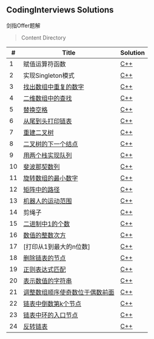 ## CodingInterviews Solutions
剑指Offer题解

> Content Directory

|#|Title|Solution|
|---|---|---|
|1|赋值运算符函数|[C++](https://github.com/htdwade/CodingInterviews/blob/master/01.AssignmentOperator/AssignmentOperator.cpp)|
|2|实现Singleton模式|[C++](https://github.com/htdwade/CodingInterviews/blob/master/02.Singleton/Singleton.cpp)|
|3|[找出数组中重复的数字](https://www.nowcoder.com/practice/623a5ac0ea5b4e5f95552655361ae0a8?tpId=13&tqId=11203&tPage=1&rp=1&ru=/ta/coding-interviews&qru=/ta/coding-interviews/question-ranking)|[C++](https://github.com/htdwade/CodingInterviews/blob/master/03.FindDuplicationInArray/FindDuplicationInArray.cpp)|
|4|[二维数组中的查找](https://www.nowcoder.com/practice/abc3fe2ce8e146608e868a70efebf62e?tpId=13&tqId=11154&tPage=1&rp=1&ru=/ta/coding-interviews&qru=/ta/coding-interviews/question-ranking)|[C++](https://github.com/htdwade/CodingInterviews/blob/master/04.FindInPartiallySortedMatrix/FindInPartiallySortedMatrix.cpp)|
|5|[替换空格](https://www.nowcoder.com/practice/4060ac7e3e404ad1a894ef3e17650423?tpId=13&tqId=11155&tPage=1&rp=1&ru=/ta/coding-interviews&qru=/ta/coding-interviews/question-ranking)|[C++](https://github.com/htdwade/CodingInterviews/blob/master/05.ReplaceSpaces/ReplaceSpaces.cpp)|
|6|[从尾到头打印链表](https://www.nowcoder.com/practice/d0267f7f55b3412ba93bd35cfa8e8035?tpId=13&tqId=11156&tPage=1&rp=1&ru=/ta/coding-interviews&qru=/ta/coding-interviews/question-ranking)|[C++](https://github.com/htdwade/CodingInterviews/blob/master/06.PrintListInReversedOrder/PrintListInReversedOrder.cpp)|
|7|[重建二叉树](https://www.nowcoder.com/practice/8a19cbe657394eeaac2f6ea9b0f6fcf6?tpId=13&tqId=11157&tPage=1&rp=1&ru=/ta/coding-interviews&qru=/ta/coding-interviews/question-ranking)|[C++](https://github.com/htdwade/CodingInterviews/blob/master/07.ConstructBinaryTree/ConstructBinaryTree.cpp)|
|8|[二叉树的下一个结点](https://www.nowcoder.com/practice/9023a0c988684a53960365b889ceaf5e?tpId=13&tqId=11210&tPage=1&rp=1&ru=/ta/coding-interviews&qru=/ta/coding-interviews/question-ranking)|[C++](https://github.com/htdwade/CodingInterviews/blob/master/08.NextNodeInBinaryTrees/NextNodeInBinaryTrees.cpp)|
|9|[用两个栈实现队列](https://www.nowcoder.com/practice/54275ddae22f475981afa2244dd448c6?tpId=13&tqId=11158&tPage=1&rp=1&ru=/ta/coding-interviews&qru=/ta/coding-interviews/question-ranking)|[C++](https://github.com/htdwade/CodingInterviews/blob/master/09.QueueWithTwoStacks/QueueWithTwoStacks.cpp)|
|10|[斐波那契数列](https://www.nowcoder.com/practice/c6c7742f5ba7442aada113136ddea0c3?tpId=13&tqId=11160&tPage=1&rp=1&ru=/ta/coding-interviews&qru=/ta/coding-interviews/question-ranking)|[C++](https://github.com/htdwade/CodingInterviews/blob/master/10.Fibonacci/Fibonacci.cpp)|
|11|[旋转数组的最小数字](https://www.nowcoder.com/practice/9f3231a991af4f55b95579b44b7a01ba?tpId=13&tqId=11159&tPage=1&rp=1&ru=/ta/coding-interviews&qru=/ta/coding-interviews/question-ranking)|[C++](https://github.com/htdwade/CodingInterviews/blob/master/11.MinNumberInRotatedArray/MinNumberInRotatedArray.cpp)|
|12|[矩阵中的路径](https://www.nowcoder.com/practice/c61c6999eecb4b8f88a98f66b273a3cc?tpId=13&tqId=11218&tPage=4&rp=4&ru=/ta/coding-interviews&qru=/ta/coding-interviews/question-ranking)|[C++](https://github.com/htdwade/CodingInterviews/blob/master/12.StringPathInMatrix/StringPathInMatrix.cpp)|
|13|[机器人的运动范围](https://www.nowcoder.com/practice/6e5207314b5241fb83f2329e89fdecc8?tpId=13&tqId=11219&tPage=4&rp=4&ru=/ta/coding-interviews&qru=/ta/coding-interviews/question-ranking)|[C++](https://github.com/htdwade/CodingInterviews/blob/master/13.RobotMove/RobotMove.cpp)|
|14|剪绳子|[C++](https://github.com/htdwade/CodingInterviews/blob/master/14.CuttingRope/CuttingRope.cpp)|
|15|[二进制中1的个数](https://www.nowcoder.com/practice/8ee967e43c2c4ec193b040ea7fbb10b8?tpId=13&tqId=11164&tPage=1&rp=1&ru=/ta/coding-interviews&qru=/ta/coding-interviews/question-ranking)|[C++](https://github.com/htdwade/CodingInterviews/blob/master/15.NumberOf1InBinary/NumberOf1InBinary.cpp)|
|16|[数值的整数次方](https://www.nowcoder.com/practice/1a834e5e3e1a4b7ba251417554e07c00?tpId=13&tqId=11165&tPage=1&rp=1&ru=/ta/coding-interviews&qru=/ta/coding-interviews/question-ranking)|[C++](https://github.com/htdwade/CodingInterviews/blob/master/16.Power/Power.cpp)|
|17|[打印从1到最大的n位数]|[C++](https://github.com/htdwade/CodingInterviews/blob/master/17.Print1ToMaxOfNDigits/Print1ToMaxOfNDigits.cpp)
|18|[删除链表的节点](https://www.nowcoder.com/practice/fc533c45b73a41b0b44ccba763f866ef?tpId=13&tqId=11209&tPage=3&rp=3&ru=/ta/coding-interviews&qru=/ta/coding-interviews/question-ranking)|[C++](https://github.com/htdwade/CodingInterviews/blob/master/18.DeleteNodeInList/DeleteNodeInList.cpp)|
|19|[正则表达式匹配](https://www.nowcoder.com/practice/45327ae22b7b413ea21df13ee7d6429c?tpId=13&tqId=11205&tPage=3&rp=3&ru=/ta/coding-interviews&qru=/ta/coding-interviews/question-ranking)|[C++](https://github.com/htdwade/CodingInterviews/blob/master/19.RegularExpressions/RegularExpressions.cpp)|
|20|[表示数值的字符串](https://www.nowcoder.com/practice/6f8c901d091949a5837e24bb82a731f2?tpId=13&tqId=11206&tPage=3&rp=3&ru=/ta/coding-interviews&qru=/ta/coding-interviews/question-ranking)|[C++](https://github.com/htdwade/CodingInterviews/blob/master/20.NumericStrings/NumericStrings.cpp)|
|21|[调整数组顺序使奇数位于偶数前面](https://www.nowcoder.com/practice/beb5aa231adc45b2a5dcc5b62c93f593?tpId=13&tqId=11166&tPage=1&rp=3&ru=%2Fta%2Fcoding-interviews&qru=%2Fta%2Fcoding-interviews%2Fquestion-ranking)|[C++](https://github.com/htdwade/CodingInterviews/blob/master/21.ReorderArray/ReorderArray.cpp)|
|22|[链表中倒数第k个节点](https://www.nowcoder.com/practice/529d3ae5a407492994ad2a246518148a?tpId=13&tqId=11167&tPage=1&rp=3&ru=%2Fta%2Fcoding-interviews&qru=%2Fta%2Fcoding-interviews%2Fquestion-ranking)|[C++](https://github.com/htdwade/CodingInterviews/blob/master/22.KthNodeFromEnd/KthNodeFromEnd.cpp)|
|23|[链表中环的入口节点](https://www.nowcoder.com/practice/253d2c59ec3e4bc68da16833f79a38e4?tpId=13&tqId=11208&tPage=3&rp=3&ru=%2Fta%2Fcoding-interviews&qru=%2Fta%2Fcoding-interviews%2Fquestion-ranking)|[C++](https://github.com/htdwade/CodingInterviews/blob/master/23.EntryNodeInListLoop/EntryNodeInListLoop.cpp)|
|24|[反转链表](https://www.nowcoder.com/practice/75e878df47f24fdc9dc3e400ec6058ca?tpId=13&tqId=11168&tPage=1&rp=3&ru=%2Fta%2Fcoding-interviews&qru=%2Fta%2Fcoding-interviews%2Fquestion-ranking)|[C++](https://github.com/htdwade/CodingInterviews/blob/master/24.ReverseList/ReverseList.cpp)|